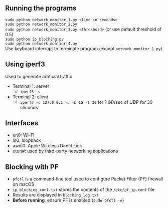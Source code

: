 ## Running the programs
`sudo python network_monitor_1.py <time in seconds>`\
`sudo python network_monitor_2.py`\
`sudo python network_monitor_3.py <threshold>` (or use default threshold of 0.5)\
`sudo python ip_blocking.py`\
`sudo python network_montior_4.py`\
Use keyboard interrupt to terminate program (except `network_monitor_1.py`)

## Using iperf3 
Used to generate artificial traffic 
- Terminal 1: server
    - `iperf3 -s`
- Terminal 2: client
    - `iperf3 -c 127.0.0.1 -u -b 1G -t 30` for 1 GB/sec of UDP for 30 seconds

## Interfaces
- en0: Wi-Fi 
- lo0: loopback
- awdl0: Apple Wireless Direct Link 
- utun#: used by third-party networking applications

## Blocking with PF 
- `pfctl` is a command-line tool used to configure Packet Filter (PF) firewall on macOS 
- `ip_blocking_conf.txt` stores the contents of the `/etc/pf_ip.conf` file 
- Results are displayed in `blocking_log.txt`
- **Before running**, ensure PF is enabled (`sudo pfctl -e`) 
